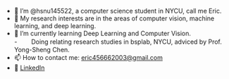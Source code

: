 - 👋 I’m @hsnu145522, a computer science student in NYCU, call me Eric.
- 👀 My research interests are in the areas of computer vision, machine learning, and deep learning.
- 🌱 I’m currently learning Deep Learning and Computer Vision.  
-　　 Doing relating research studies in bsplab, NYCU, adviced by Prof. Yong-Sheng Chen. 
- 📫 How to contact me: eric456662003@gmail.com  
- 🚩 [LinkedIn](https://www.linkedin.com/in/%E5%BE%97%E8%AA%A0-%E9%BB%83-a84327250/)  

<!---
hsnu145522/hsnu145522 is a ✨ special ✨ repository because its `README.md` (this file) appears on your GitHub profile.
You can click the Preview link to take a look at your changes.
--->
